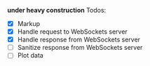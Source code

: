 **under heavy construction**
Todos:

- [x] Markup
- [x] Handle request to WebSockets server
- [x] Handle response from WebSockets server
- [ ] Sanitize response from WebSockets server
- [ ] Plot data

